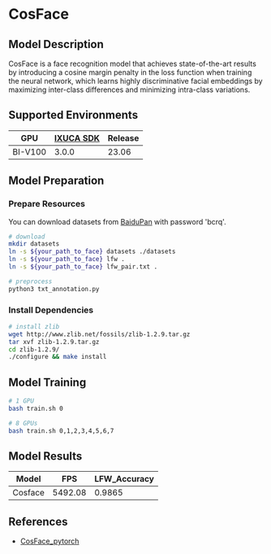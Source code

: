 # CosFace

## Model Description

CosFace is a face recognition model that achieves state-of-the-art results by introducing a cosine margin penalty in the
loss function when training the neural network, which learns highly discriminative facial embeddings by maximizing
inter-class differences and minimizing intra-class variations.

## Supported Environments

| GPU    | [IXUCA SDK](https://gitee.com/deep-spark/deepspark#%E5%A4%A9%E6%95%B0%E6%99%BA%E7%AE%97%E8%BD%AF%E4%BB%B6%E6%A0%88-ixuca) | Release |
|--------|-----------|---------|
| BI-V100 | 3.0.0     |  23.06  |

## Model Preparation

### Prepare Resources

You can download datasets from [BaiduPan](https://pan.baidu.com/s/1qMxFR8H_ih0xmY-rKgRejw) with password 'bcrq'.

```bash
# download
mkdir datasets
ln -s ${your_path_to_face} datasets ./datasets
ln -s ${your_path_to_face} lfw .
ln -s ${your_path_to_face} lfw_pair.txt .

# preprocess
python3 txt_annotation.py
```

### Install Dependencies

```bash
# install zlib
wget http://www.zlib.net/fossils/zlib-1.2.9.tar.gz
tar xvf zlib-1.2.9.tar.gz
cd zlib-1.2.9/
./configure && make install
```

## Model Training

```bash
# 1 GPU
bash train.sh 0

# 8 GPUs
bash train.sh 0,1,2,3,4,5,6,7
```

## Model Results

| Model   | FPS     | LFW_Accuracy |
|---------|---------|--------------|
| Cosface | 5492.08 | 0.9865       |

## References

- [CosFace_pytorch](https://github.com/MuggleWang/CosFace_pytorch)
